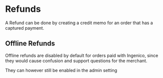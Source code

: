 # Refunds

A Refund can be done by creating a credit memo for an order that has a
captured payment.

## Offline Refunds

Offline refunds are disabled by default for orders paid with Ingenico,
since they would cause confusion and support questions for the merchant.

They can however still be enabled in the admin setting
